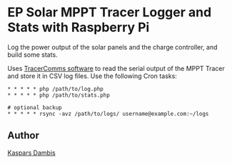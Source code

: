 # EP Solar MPPT Tracer Logger and Stats with Raspberry Pi

Log the power output of the solar panels and the charge controller, and build some stats.

Uses [TracerComms software](https://github.com/StereotypicalSquirrel/TracerComms) to read the serial output of the MPPT Tracer and store it in CSV log files. Use the following Cron tasks:

	* * * * * php /path/to/log.php
	* * * * * php /path/to/stats.php

	# optional backup
	* * * * * rsync -avz /path/to/logs/ username@example.com:~/logs


## Author

[Kaspars Dambis](http://kaspars.net)